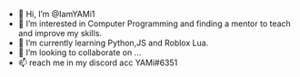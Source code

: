 - 👋 Hi, I’m @IamYAMi1
- 👀 I’m interested in Computer Programming and finding a mentor to teach and improve my skills.
- 🌱 I’m currently learning Python,JS and Roblox Lua.
- 💞️ I’m looking to collaborate on ...
- 📫 reach me in my discord acc YAMi#6351

<!---
IamYAMi1/IamYAMi1 is a ✨ special ✨ repository because its `README.md` (this file) appears on your GitHub profile.
You can click the Preview link to take a look at your changes.
--->
